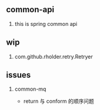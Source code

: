 ## common-api

1. this is spring common api

## wip

1. com.github.rholder.retry.Retryer

## issues

1. common-mq

   - return 与 conform 的顺序问题
